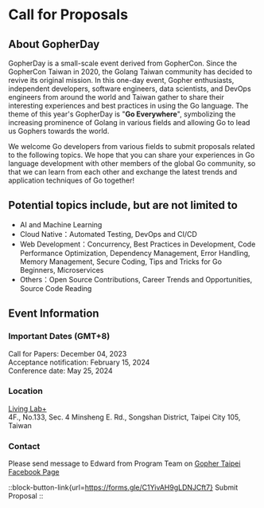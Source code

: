 # Call for Proposals

## About GopherDay

GopherDay is a small-scale event derived from GopherCon. Since the GopherCon Taiwan in 2020, the Golang Taiwan community has decided to revive its original mission. In this one-day event, Gopher enthusiasts, independent developers, software engineers, data scientists, and DevOps engineers from around the world and Taiwan gather to share their interesting experiences and best practices in using the Go language.
The theme of this year's GopherDay is "**Go Everywhere**", symbolizing the increasing prominence of Golang in various fields and allowing Go to lead us Gophers towards the world.

We welcome Go developers from various fields to submit proposals related to the following topics. We hope that you can share your experiences in Go language development with other members of the global Go community, so that we can learn from each other and exchange the latest trends and application techniques of Go together!


## Potential topics include, but are not limited to
- AI and Machine Learning
- Cloud Native：Automated Testing, DevOps and CI/CD
- Web Development：Concurrency, Best Practices in Development, Code Performance Optimization, Dependency Management, Error Handling, Memory Management, Secure Coding, Tips and Tricks for Go Beginners, Microservices
- Others：Open Source Contributions, Career Trends and Opportunities, Source Code Reading

## Event Information

### Important Dates (GMT+8)
Call for Papers: December 04, 2023  
Acceptance notification: February 15, 2024  
Conference date: May 25, 2024

### Location
[Living Lab+](/en/map)  
4F., No.133, Sec. 4 Minsheng E. Rd., Songshan District, Taipei City 105, Taiwan

### Contact
Please send message to Edward from Program Team on [Gopher Taipei Facebook Page](https://www.facebook.com/GolangTaipeiGathering)

::block-button-link{url=https://forms.gle/C1YivAH9gLDNJCft7}
Submit Proposal
::
